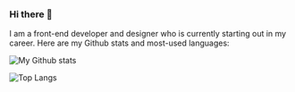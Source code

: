 ### Hi there 👋

I am a front-end developer and designer who is currently starting out in my career. Here are my Github stats and most-used languages:

![My Github stats](https://github-readme-stats.vercel.app/api?username=andyt96&theme=nightowl&show_icons=true&include_all_commits=true&count_private=true&hide=issues,contribs)

![Top Langs](https://github-readme-stats.vercel.app/api/top-langs/?username=andyt96&theme=nightowl)
